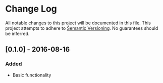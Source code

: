 # Change Log
All notable changes to this project will be documented in this file.
This project attempts to adhere to [Semantic Versioning](http://semver.org/).
No guarantees should be inferred.

## [0.1.0] - 2016-08-16
### Added
- Basic functionality
